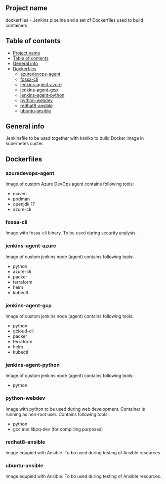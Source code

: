 ## Project name
dockerfiles - Jenkins pipeline and a set of Dockerfiles used to build containers.

## Table of contents
- [Project name](#project-name)
- [Table of contents](#table-of-contents)
- [General info](#general-info)
- [Dockerfiles](#dockerfiles)
  - [azuredevops-agent](#azuredevops-agent)
  - [fossa-cli](#fossa-cli)
  - [jenkins-agent-azure](#jenkins-agent-azure)
  - [jenkins-agent-gcp](#jenkins-agent-gcp)
  - [jenkins-agent-python](#jenkins-agent-python)
  - [python-webdev](#python-webdev)
  - [redhat8-ansible](#redhat8-ansible)
  - [ubuntu-ansible](#ubuntu-ansible)

## General info
Jenkinsfile to be used together with kaniko to build Docker image in kubernetes custer.

## Dockerfiles
  
### azuredevops-agent
Image of custom Azure DevOps agent contains following tools:
* maven
* podman
* openjdk 17
* azure-cli

### fossa-cli
Image with fossa-cli binary. To be used during security analysis.

### jenkins-agent-azure
Image of custom jenkins node (agent) contains following tools:
* python
* azure-cli
* packer
* terraform
* helm
* kubectl

### jenkins-agent-gcp
Image of custom jenkins node (agent) contains following tools:
* python
* gcloud-cli
* packer
* terraform
* helm
* kubectl

### jenkins-agent-python
Image of custom jenkins node (agent) contains following tools:
* python

### python-webdev
Image with python to be used during web development. Container is running as non-root user. Contains following tools:
* python
* gcc and libpq-dev (for compilling purposes)

### redhat8-ansible
Image equpied with Ansible. To bo used during testing of Ansible resources

### ubuntu-ansible
Image equpied with Ansible. To bo used during testing of Ansible resources.
